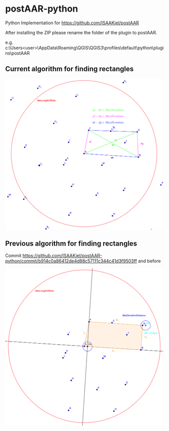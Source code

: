 # postAAR-python
Python Implementation for https://github.com/ISAAKiel/postAAR

After installing the ZIP please rename the folder of the plugin to postAAR.

e.g. c:\Users\<user>\AppData\Roaming\QGIS\QGIS3\profiles\default\python\plugins\postAAR

## Current algorithm for finding rectangles

![3nd Algorithm](https://github.com/ISAAKiel/postAAR-python/blob/master/ggb/3rd_algo.png "3nd Algorithm")

## Previous algorithm for finding rectangles
Commit https://github.com/ISAAKiel/postAAR-python/commit/b914c0a86412de4d88c57111c344c41d3f9503ff and before

![2nd Algorithm](https://github.com/ISAAKiel/postAAR-python/blob/master/ggb/2nd_algo.png "2nd Algorithm")
